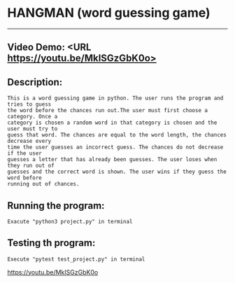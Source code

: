 # HANGMAN (word guessing game)
---
## Video Demo:  <URL https://youtu.be/MkISGzGbK0o>
## Description:
    This is a word guessing game in python. The user runs the program and tries to guess
    the word before the chances run out.The user must first choose a category. Once a
    category is chosen a random word in that category is chosen and the user must try to
    guess that word. The chances are equal to the word length, the chances decrease every
    time the user guesses an incorrect guess. The chances do not decrease if the user
    guesses a letter that has already been guesses. The user loses when they run out of
    guesses and the correct word is shown. The user wins if they guess the word before
    running out of chances.
## Running the program:
    Exacute "python3 project.py" in terminal

## Testing th program:
    Execute "pytest test_project.py" in terminal

https://youtu.be/MkISGzGbK0o